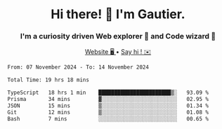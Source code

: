 <h1 align="center">Hi there! 👋 I'm Gautier.</h1>
<h3 align="center">I'm a curiosity driven Web explorer 🚀 and Code wizard 🧙</h3>

<p align="center">
  <a href="https://xisabla.github.io/">Website 🖥️ </a> •
  <a href="mailto:xisabla.dev@gmail.com">Say hi ! ✉️</a>
</p>

<!--START_SECTION:waka-->

```txt
From: 07 November 2024 - To: 14 November 2024

Total Time: 19 hrs 18 mins

TypeScript   18 hrs 1 min    ███████████████████████▒░   93.09 %
Prisma       34 mins         ▓░░░░░░░░░░░░░░░░░░░░░░░░   02.95 %
JSON         15 mins         ▒░░░░░░░░░░░░░░░░░░░░░░░░   01.34 %
Git          12 mins         ▒░░░░░░░░░░░░░░░░░░░░░░░░   01.08 %
Bash         7 mins          ░░░░░░░░░░░░░░░░░░░░░░░░░   00.65 %
```

<!--END_SECTION:waka-->
